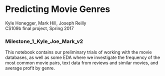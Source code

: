 # Predicting Movie Genres

Kyle Honegger, Mark Hill, Joseph Reilly <br>
CS109b final project, Spring 2017

### Milestone_1_Kyle_Joe_Mark_v2

This notebook contains our preliminary trials of working with the movie databases, as well as some EDA where we investigate the frequency of the most common movie pairs, text data from reviews and similar movies, and average profit by genre.
